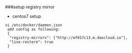 ###setup registry mirror
- centos7 setup
```
vi /etc/docker/daemon.json
 add config as following:
 {
  "registry-mirrors": ["http://ef017c13.m.daocloud.io"],
  "live-restore": true
 }
```
